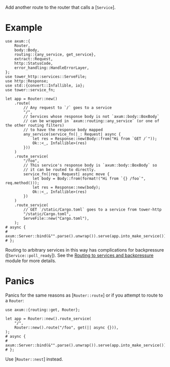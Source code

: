 Add another route to the router that calls a [`Service`].

# Example

```rust,no_run
use axum::{
    Router,
    body::Body,
    routing::{any_service, get_service},
    extract::Request,
    http::StatusCode,
    error_handling::HandleErrorLayer,
};
use tower_http::services::ServeFile;
use http::Response;
use std::{convert::Infallible, io};
use tower::service_fn;

let app = Router::new()
    .route(
        // Any request to `/` goes to a service
        "/",
        // Services whose response body is not `axum::body::BoxBody`
        // can be wrapped in `axum::routing::any_service` (or one of the other routing filters)
        // to have the response body mapped
        any_service(service_fn(|_: Request| async {
            let res = Response::new(Body::from("Hi from `GET /`"));
            Ok::<_, Infallible>(res)
        }))
    )
    .route_service(
        "/foo",
        // This service's response body is `axum::body::BoxBody` so
        // it can be routed to directly.
        service_fn(|req: Request| async move {
            let body = Body::from(format!("Hi from `{} /foo`", req.method()));
            let res = Response::new(body);
            Ok::<_, Infallible>(res)
        })
    )
    .route_service(
        // GET `/static/Cargo.toml` goes to a service from tower-http
        "/static/Cargo.toml",
        ServeFile::new("Cargo.toml"),
    );
# async {
# axum::Server::bind(&"".parse().unwrap()).serve(app.into_make_service()).await.unwrap();
# };
```

Routing to arbitrary services in this way has complications for backpressure
([`Service::poll_ready`]). See the [Routing to services and backpressure] module
for more details.

# Panics

Panics for the same reasons as [`Router::route`] or if you attempt to route to a
`Router`:

```rust,should_panic
use axum::{routing::get, Router};

let app = Router::new().route_service(
    "/",
    Router::new().route("/foo", get(|| async {})),
);
# async {
# axum::Server::bind(&"".parse().unwrap()).serve(app.into_make_service()).await.unwrap();
# };
```

Use [`Router::nest`] instead.

[Routing to services and backpressure]: middleware/index.html#routing-to-servicesmiddleware-and-backpressure
